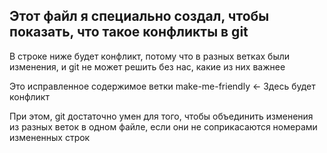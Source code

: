 ## Этот файл я специально создал, чтобы показать, что такое конфликты в git

В строке ниже будет конфликт, потому что в разных ветках были изменения, и git не может решить без нас, какие из них важнее

Это исправленное содержимое ветки make-me-friendly <- Здесь будет конфликт

При этом, git достаточно умен для того, чтобы объединить изменения из разных веток в одном файле, если они не соприкасаются номерами измененных строк
